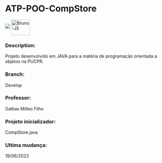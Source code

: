 # ATP-POO-CompStore

<p align="left">
<img src="http://img.shields.io/static/v1?label=STATUS&message=EM%20DESENVOLVIMENTO&color=GREEN&style=for-the-badge"/>
<img align="center" alt="Bruno-JS" height="50" width="60" src="https://cdn.jsdelivr.net/gh/devicons/devicon/icons/java/java-original-wordmark.svg">
</p>

### Description: 
Projeto desenvolvido em JAVA para a matéria de programação orientada a objetos na PUCPR.

### Branch:
Develop

### Professor: 
Galbas Milleo Filho

### Projeto inicializador: 
CompStore.java

### Ultima mudança: 
19/06/2022

